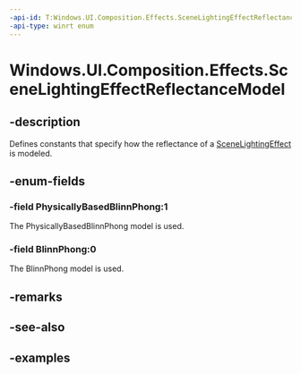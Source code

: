 ```yaml
---
-api-id: T:Windows.UI.Composition.Effects.SceneLightingEffectReflectanceModel
-api-type: winrt enum
---
```


<!-- Enumeration syntax.
public enum SceneLightingEffectReflectanceModel : int 
-->

# Windows.UI.Composition.Effects.SceneLightingEffectReflectanceModel

## -description

Defines constants that specify how the reflectance of a [SceneLightingEffect](scenelightingeffect.md) is modeled.



## -enum-fields

### -field PhysicallyBasedBlinnPhong:1

The PhysicallyBasedBlinnPhong model is used.

### -field BlinnPhong:0

The BlinnPhong model is used.

## -remarks

## -see-also

## -examples

